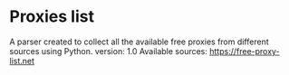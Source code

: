 # Proxies list
A parser created to collect all the available free proxies from different sources using Python.
version: 1.0
Available sources: https://free-proxy-list.net
